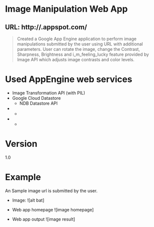 Image Manipulation Web App
==========================

URL: http://<to be deployed>.appspot.com/
------------------------------------

> Created a Google App Engine application 
> to perform image manipulations submitted by the user
> using URL with additional parameters. User can rotate
> the image, change the Contrast, Sharpness, Brightness and
> i_m_feeling_lucky feature provided by Image API which adjusts
> image contrasts and color levels.

# Used AppEngine web services
 - Image Transformation API (with PIL)
 - Google Cloud Datastore
   - NDB Datastore API
 - *
 - *


# Version
1.0

# Example
An Sample image url is submitted by the user.

 - Image:
![alt bat]

 - Web app homepage
![image homepage]

 - Web app output
![image result]